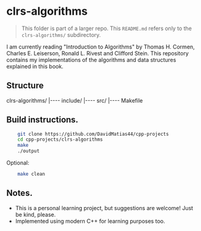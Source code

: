 # clrs-algorithms

> This folder is part of a larger repo. This `README.md` refers only to the `clrs-algorithms/` subdirectory.

I am currently reading "Introduction to Algorithms" by Thomas H. Cormen, Charles E. Leiserson, Ronald L. Rivest and Clifford Stein. This repository contains my implementations of the algorithms and data structures explained in this book.

## Structure
clrs-algorithms/
|---- include/
|---- src/
|---- Makefile

## Build instructions.
```bash
    git clone https://github.com/DavidMatias44/cpp-projects
    cd cpp-projects/clrs-algorithms
    make
    ./output
```
Optional:
```bash
    make clean
```

## Notes.
- This is a personal learning project, but suggestions are welcome! Just be kind, please.
- Implemented using modern C++ for learning purposes too.
